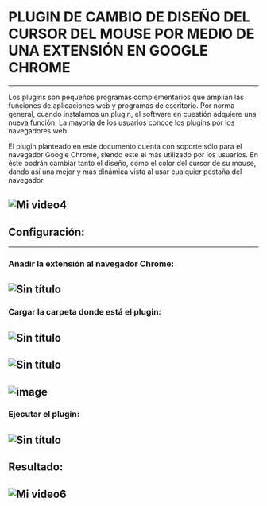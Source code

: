 # PLUGIN DE CAMBIO DE DISEÑO DEL CURSOR DEL MOUSE POR MEDIO DE UNA EXTENSIÓN EN GOOGLE CHROME
-------------------------------------------------------------------------------------------------------------------------------------------------------------------------
Los plugins son pequeños programas complementarios que amplían las funciones de aplicaciones web y programas de escritorio. Por norma general, cuando instalamos un plugin, el software en cuestión adquiere una nueva función. La mayoría de los usuarios conoce los plugins por los navegadores web.

El plugin planteado en este documento cuenta con soporte sólo para el navegador Google Chrome, siendo este el más utilizado por los usuarios.
En éste podrán cambiar tanto el diseño, como el color del cursor de su mouse, dando así una mejor y más dinámica vista al usar cualquier pestaña del navegador.

![Mi video4](https://user-images.githubusercontent.com/113193895/223581926-a26a0b5d-c5bd-4278-b157-9c906e78c22e.gif)
-------------------------------------------------------------------------------------------------------------------------------------------------------------------------
## Configuración:
-------------------------------------------------------------------------------------------------------------------------------------------------------------------------
### Añadir la extensión al navegador Chrome:
![Sin título](https://user-images.githubusercontent.com/113193895/223582581-5764c72c-d4b0-42e7-aefe-41a2fe81e87e.jpg)
-------------------------------------------------------------------------------------------------------------------------------------------------------------------------
### Cargar la carpeta donde está el plugin:
![Sin título](https://user-images.githubusercontent.com/113193895/223582905-556c49e1-f166-4053-8cde-136a213ad25c.jpg)
-------------------------------------------------------------------------------------------------------------------------------------------------------------------------
  ![Sin título](https://user-images.githubusercontent.com/113193895/223583042-a799da69-972d-4321-af93-7b7607a30ef8.jpg)
--------------------------------------------------------------------------------------------------------------------------------------------------------------------------------------------------------------------------------------------------------------------------------------------------------------------------------------------------
![image](https://user-images.githubusercontent.com/113193895/223583052-33ee4aa6-27de-4ef1-9591-e38487923ba6.png)
-------------------------------------------------------------------------------------------------------------------------------------------------------------------------
### Ejecutar el plugin:
![Sin título](https://user-images.githubusercontent.com/113193895/223583138-7dbc14b4-d866-4d39-af2d-b07a9511f616.jpg)
-------------------------------------------------------------------------------------------------------------------------------------------------------------------------
## Resultado:
![Mi video6](https://user-images.githubusercontent.com/113193895/223584522-eff5c655-ea8c-481d-9344-13413c8d53bc.gif)
-------------------------------------------------------------------------------------------------------------------------------------------------------------------------




